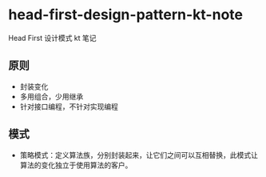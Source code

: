 # head-first-design-pattern-kt-note
 Head First 设计模式 kt 笔记


## 原则

- 封装变化
- 多用组合，少用继承
- 针对接口编程，不针对实现编程

## 模式

- 策略模式：定义算法族，分别封装起来，让它们之间可以互相替换，此模式让算法的变化独立于使用算法的客户。

